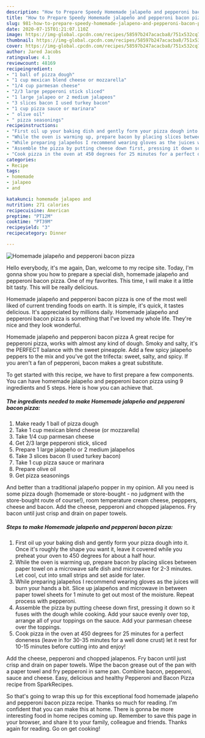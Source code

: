 ```yaml
---
description: "How to Prepare Speedy Homemade jalapeño and pepperoni bacon pizza"
title: "How to Prepare Speedy Homemade jalapeño and pepperoni bacon pizza"
slug: 981-how-to-prepare-speedy-homemade-jalapeno-and-pepperoni-bacon-pizza
date: 2020-07-15T01:21:07.110Z
image: https://img-global.cpcdn.com/recipes/58597b247acacba8/751x532cq70/homemade-jalapeno-and-pepperoni-bacon-pizza-recipe-main-photo.jpg
thumbnail: https://img-global.cpcdn.com/recipes/58597b247acacba8/751x532cq70/homemade-jalapeno-and-pepperoni-bacon-pizza-recipe-main-photo.jpg
cover: https://img-global.cpcdn.com/recipes/58597b247acacba8/751x532cq70/homemade-jalapeno-and-pepperoni-bacon-pizza-recipe-main-photo.jpg
author: Jared Jacobs
ratingvalue: 4.1
reviewcount: 48169
recipeingredient:
- "1 ball of pizza dough"
- "1 cup mexican blend cheese or mozzarella"
- "1/4 cup parmesan cheese"
- "2/3 large pepperoni stick sliced"
- "1 large jalapeo or 2 medium jalapeos"
- "3 slices bacon I used turkey bacon"
- "1 cup pizza sauce or marinara"
- " olive oil"
- " pizza seasonings"
recipeinstructions:
- "First oil up your baking dish and gently form your pizza dough into it. Once it&#39;s roughly the shape you want it, leave it covered while you preheat your oven to 450 degrees for about a half hour."
- "While the oven is warming up, prepare bacon by placing slices between paper towel on a microwave safe dish and microwave for 2-3 minutes. Let cool, cut into small strips and set aside for later."
- "While preparing jalapeños I recommend wearing gloves as the juices will burn your hands a bit. Slice up jalapeños and microwave in between paper towel sheets for 1 minute to get out most of the moisture. Repeat process with pepperoni."
- "Assemble the pizza by putting cheese down first, pressing it down so it fuses with the dough while cooking. Add your sauce evenly over top, arrange all of your toppings on the sauce. Add your parmesan cheese over the toppings."
- "Cook pizza in the oven at 450 degrees for 25 minutes for a perfect doneness (leave in for 30-35 minutes for a well done crust) let it rest for 10-15 minutes before cutting into and enjoy!"
categories:
- Recipe
tags:
- homemade
- jalapeo
- and

katakunci: homemade jalapeo and 
nutrition: 271 calories
recipecuisine: American
preptime: "PT12M"
cooktime: "PT39M"
recipeyield: "3"
recipecategory: Dinner

---
```



![Homemade jalapeño and pepperoni bacon pizza](https://img-global.cpcdn.com/recipes/58597b247acacba8/751x532cq70/homemade-jalapeno-and-pepperoni-bacon-pizza-recipe-main-photo.jpg)

Hello everybody, it's me again, Dan, welcome to my recipe site. Today, I'm gonna show you how to prepare a special dish, homemade jalapeño and pepperoni bacon pizza. One of my favorites. This time, I will make it a little bit tasty. This will be really delicious.

Homemade jalapeño and pepperoni bacon pizza is one of the most well liked of current trending foods on earth. It is simple, it's quick, it tastes delicious. It's appreciated by millions daily. Homemade jalapeño and pepperoni bacon pizza is something that I've loved my whole life. They're nice and they look wonderful.

Homemade jalapeño and pepperoni bacon pizza A great recipe for pepperoni pizza, works with almost any kind of dough. Smoky and salty, it&#39;s the PERFECT balance with the sweet pineapple. Add a few spicy jalapeño peppers to the mix and you&#39;ve got the trifecta: sweet, salty, and spicy. If you aren&#39;t a fan of pepperoni, bacon makes a great substitute.


To get started with this recipe, we have to first prepare a few components. You can have homemade jalapeño and pepperoni bacon pizza using 9 ingredients and 5 steps. Here is how you can achieve that.

<!--inarticleads1-->

##### The ingredients needed to make Homemade jalapeño and pepperoni bacon pizza:

1. Make ready 1 ball of pizza dough
1. Take 1 cup mexican blend cheese (or mozzarella)
1. Take 1/4 cup parmesan cheese
1. Get 2/3 large pepperoni stick, sliced
1. Prepare 1 large jalapeño or 2 medium jalapeños
1. Take 3 slices bacon (I used turkey bacon)
1. Take 1 cup pizza sauce or marinara
1. Prepare  olive oil
1. Get  pizza seasonings


And better than a traditional jalapeño popper in my opinion. All you need is some pizza dough (homemade or store-bought - no judgment with the store-bought route of course!), room temperature cream cheese, pepppers, cheese and bacon. Add the cheese, pepperoni and chopped jalapenos. Fry bacon until just crisp and drain on paper towels. 

<!--inarticleads2-->

##### Steps to make Homemade jalapeño and pepperoni bacon pizza:

1. First oil up your baking dish and gently form your pizza dough into it. Once it&#39;s roughly the shape you want it, leave it covered while you preheat your oven to 450 degrees for about a half hour.
1. While the oven is warming up, prepare bacon by placing slices between paper towel on a microwave safe dish and microwave for 2-3 minutes. Let cool, cut into small strips and set aside for later.
1. While preparing jalapeños I recommend wearing gloves as the juices will burn your hands a bit. Slice up jalapeños and microwave in between paper towel sheets for 1 minute to get out most of the moisture. Repeat process with pepperoni.
1. Assemble the pizza by putting cheese down first, pressing it down so it fuses with the dough while cooking. Add your sauce evenly over top, arrange all of your toppings on the sauce. Add your parmesan cheese over the toppings.
1. Cook pizza in the oven at 450 degrees for 25 minutes for a perfect doneness (leave in for 30-35 minutes for a well done crust) let it rest for 10-15 minutes before cutting into and enjoy!


Add the cheese, pepperoni and chopped jalapenos. Fry bacon until just crisp and drain on paper towels. Wipe the bacon grease out of the pan with a paper towel and fry pepperoni in same pan. Combine bacon, pepperoni, sauce and cheese. Easy, delicious and healthy Pepperoni and Bacon Pizza recipe from SparkRecipes. 

So that's going to wrap this up for this exceptional food homemade jalapeño and pepperoni bacon pizza recipe. Thanks so much for reading. I'm confident that you can make this at home. There is gonna be more interesting food in home recipes coming up. Remember to save this page in your browser, and share it to your family, colleague and friends. Thanks again for reading. Go on get cooking!
